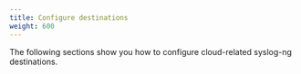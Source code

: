 ```yaml
---
title: Configure destinations
weight: 600
---
```


The following sections show you how to configure cloud-related syslog-ng destinations.